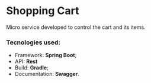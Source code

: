# Shopping Cart
Micro service developed to control the cart and its items. 
### Tecnologies used:
* Framework: **Spring Boot**;
* API: **Rest**
* Build: **Gradle**;
* Documentation: **Swagger**.